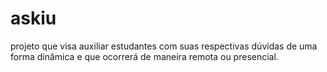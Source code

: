 # askiu
projeto que visa auxiliar estudantes com suas respectivas dúvidas de uma forma dinâmica e que ocorrerá de maneira remota ou presencial. 
